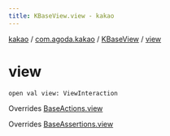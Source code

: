 ```yaml
---
title: KBaseView.view - kakao
---
```


[kakao](../../index.html) / [com.agoda.kakao](../index.html) / [KBaseView](index.html) / [view](.)

# view

`open val view: ViewInteraction`

Overrides [BaseActions.view](../-base-actions/view.html)

Overrides [BaseAssertions.view](../-base-assertions/view.html)

